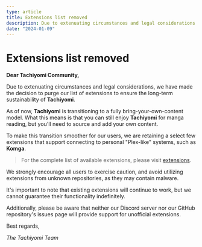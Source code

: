 ```yaml
---
type: article
title: Extensions list removed
description: Due to extenuating circumstances and legal considerations.
date: "2024-01-09"
---
```


# Extensions list removed

**Dear Tachiyomi Community,**

Due to extenuating circumstances and legal considerations, we have made the decision to purge our list of extensions to ensure the long-term sustainability of **Tachiyomi**.

As of now, **Tachiyomi** is transitioning to a fully bring-your-own-content model. What this means is that you can still enjoy **Tachiyomi** for manga reading, but you'll need to source and add your own content.

To make this transition smoother for our users, we are retaining a select few extensions that support connecting to personal "Plex-like" systems, such as **Komga**.

> For the complete list of available extensions, please visit [extensions](/extensions/).

We strongly encourage all users to exercise caution, and avoid utilizing extensions from unknown repositories, as they may contain malware.

It's important to note that existing extensions will continue to work, but we cannot guarantee their functionality indefinitely.

Additionally, please be aware that neither our Discord server nor our GitHub repository's issues page will provide support for unofficial extensions.

Best regards,

*The Tachiyomi Team*
